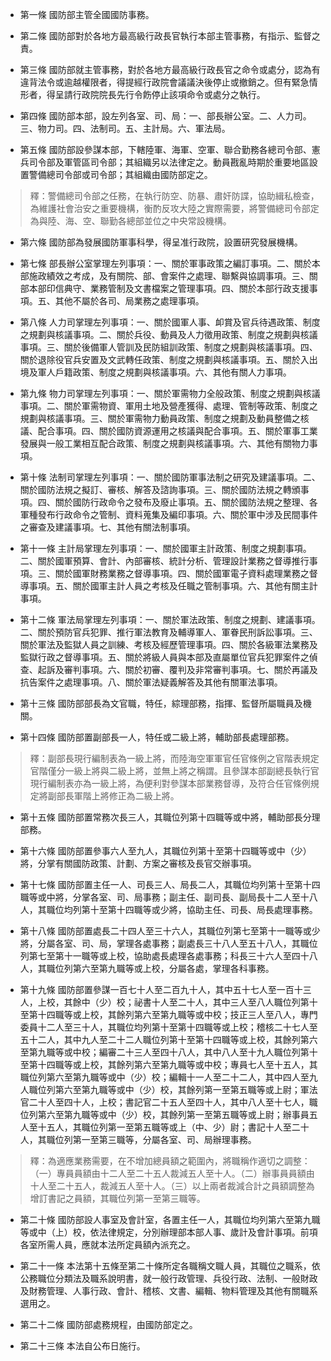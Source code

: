 * 第一條 國防部主管全國國防事務。

* 第二條 國防部對於各地方最高級行政長官執行本部主管事務，有指示、監督之責。

* 第三條 國防部就主管事務，對於各地方最高級行政長官之命令或處分，認為有違背法令或逾越權限者，得提經行政院會議議決後停止或撤銷之。但有緊急情形者，得呈請行政院院長先行令飭停止該項命令或處分之執行。

* 第四條 國防部本部，設左列各室、司、局：一、部長辦公室。二、人力司。三、物力司。四、法制司。五、主計局。六、軍法局。

* 第五條 國防部設參謀本部，下轄陸軍、海軍、空軍、聯合勤務各總司令部、憲兵司令部及軍管區司令部；其組織另以法律定之。動員戡亂時期於重要地區設置警備總司令部或司令部；其組織由國防部定之。

> 釋：警備總司令部之任務，在執行防空、防暴、肅奸防諜，協助緝私檢查，為維護社會治安之重要機構，衡酌反攻大陸之實際需要，將警備總司令部定為與陸、海、空、聯勤各總部並位之中央常設機構。

* 第六條 國防部為發展國防軍事科學，得呈准行政院，設置研究發展機構。

* 第七條 部長辦公室掌理左列事項：一、關於軍事政策之編訂事項。二、關於本部施政績效之考成，及有關院、部、會案件之處理、聯繫與協調事項。三、關部本部印信典守、業務管制及文書檔案之管理事項。四、關於本部行政支援事項。五、其他不屬於各司、局業務之處理事項。

* 第八條 人力司掌理左列事項：一、關於國軍人事、卹賞及官兵待遇政策、制度之規劃與核議事項。二、關於兵役、動員及人力徵用政策、制度之規劃與核議事項。三、關於後備軍人管訓及民防組訓政策、制度之規劃與核議事項。四、關於退除役官兵安置及文武轉任政策、制度之規劃與核議事項。五、關於入出境及軍人戶籍政策、制度之規劃與核議事項。六、其他有關人力事項。

* 第九條 物力司掌理左列事項：一、關於軍需物力全般政策、制度之規劃與核議事項。二、關於軍需物資、軍用土地及營產獲得、處理、管制等政策、制度之規劃與核議事項。三、關於軍需物力動員政策、制度之規劃及動員整備之核議、配合事項。四、關於國防資源運用之核議與配合事項。五、關於軍事工業發展與一般工業相互配合政策、制度之規劃與核議事項。六、其他有關物力事項。

* 第十條 法制司掌理左列事項：一、關於國防軍事法制之研究及建議事項。二、關於國防法規之擬訂、審核、解答及諮詢事項。三、關於國防法規之轉頒事項。四、關於國防行政命令之發布及廢止事項。五、關於國防法規之整理、各軍種發布行政命令之管制、資料蒐集及編印事項。六、關於軍中涉及民間事件之審查及建議事項。七、其他有關法制事項。

* 第十一條 主計局掌理左列事項：一、關於國軍主計政策、制度之規劃事項。二、關於國軍預算、會計、內部審核、統計分析、管理設計業務之督導推行事項。三、關於國軍財務業務之督導事項。四、關於國軍電子資料處理業務之督導事項。五、關於國軍主計人員之考核及任職之管制事項。六、其他有關主計事項。

* 第十二條 軍法局掌理左列事項：一、關於軍法政策、制度之規劃、建議事項。二、關於預防官兵犯罪、推行軍法教育及輔導軍人、軍眷民刑訴訟事項。三、關於軍法及監獄人員之訓練、考核及經歷管理事項。四、關於各級軍法業務及監獄行政之督導事項。五、關於將級人員與本部及直屬單位官兵犯罪案件之偵查、起訴及審判事項。六、關於初審、覆判及非常審判事項。七、關於再議及抗告案件之處理事項。八、關於軍法疑義解答及其他有關軍法事項。

* 第十三條 國防部部長為文官職，特任，綜理部務，指揮、監督所屬職員及機關。

* 第十四條 國防部置副部長一人，特任或二級上將，輔助部長處理部務。

> 釋：副部長現行編制表為一級上將，而陸海空軍軍官任官條例之官階表規定官階僅分一級上將與二級上將，並無上將之稱謂。且參謀本部副總長執行官現行編制表亦為一級上將，為便利對參謀本部業務督導，及符合任官條例規定將副部長軍階上將修正為二級上將。

* 第十五條 國防部置常務次長三人，其職位列第十四職等或中將，輔助部長分理部務。

* 第十六條 國防部置參事六人至九人，其職位列第十至第十四職等或中（少）將，分掌有關國防政策、計劃、方案之審核及長官交辦事項。

* 第十七條 國防部置主任一人、司長三人、局長二人，其職位均列第十至第十四職等或中將，分掌各室、司、局事務；副主任、副司長、副局長十二人至十八人，其職位均列第十至第十四職等或少將，協助主任、司長、局長處理事務。

* 第十八條 國防部置處長二十四人至三十六人，其職位列第七至第十一職等或少將，分屬各室、司、局，掌理各處事務；副處長三十八人至五十八人，其職位列第七至第十一職等或上校，協助處長處理各處事務；科長三十六人至四十八人，其職位列第六至第九職等或上校，分屬各處，掌理各科事務。

* 第十九條 國防部置參謀一百七十人至二百九十人，其中五十七人至一百十三人，上校，其餘中（少）校；祕書十人至二十人，其中三人至八人職位列第十至第十四職等或上校，其餘列第六至第九職等或中校；技正三人至八人，專門委員十二人至三十人，其職位均列第十至第十四職等或上校；稽核二十七人至五十二人，其中九人至二十二人職位列第十至第十四職等或上校，其餘列第六至第九職等或中校；編審二十三人至四十八人，其中八人至十九人職位列第十至第十四職等或上校，其餘列第六至第九職等或中校；專員七人至十五人，其職位列第六至第九職等或中（少）校；編輯十一人至二十二人，其中四人至九人職位列第六至第九職等或中（少）校，其餘列第一至第五職等或上尉；軍法官二十人至四十人，上校；書記官二十五人至四十人，其中八人至十七人，職位列第六至第九職等或中（少）校，其餘列第一至第五職等或上尉；辦事員五人至十五人，其職位列第一至第五職等或上（中、少）尉；書記十人至二十人，其職位列第一至第三職等，分屬各室、司、局辦理事務。

> 釋：為適應業務需要，在不增加總員額之範圍內，將職稱作適切之調整：（一）專員員額由十二人至二十五人裁減五人至十人。（二）辦事員員額由十人至二十五人，裁減五人至十人。（三）以上兩者裁減合計之員額調整為增訂書記之員額，其職位列第一至第三職等。

* 第二十條 國防部設人事室及會計室，各置主任一人，其職位均列第六至第九職等或中（上）校，依法律規定，分別辦理部本部人事、歲計及會計事項。前項各室所需人員，應就本法所定員額內派充之。

* 第二十一條 本法第十五條至第二十條所定各職稱文職人員，其職位之職系，依公務職位分類法及職系說明書，就一般行政管理、兵役行政、法制、一般財政及財務管理、人事行政、會計、稽核、文書、編輯、物料管理及其他有關職系選用之。

* 第二十二條 國防部處務規程，由國防部定之。

* 第二十三條 本法自公布日施行。


